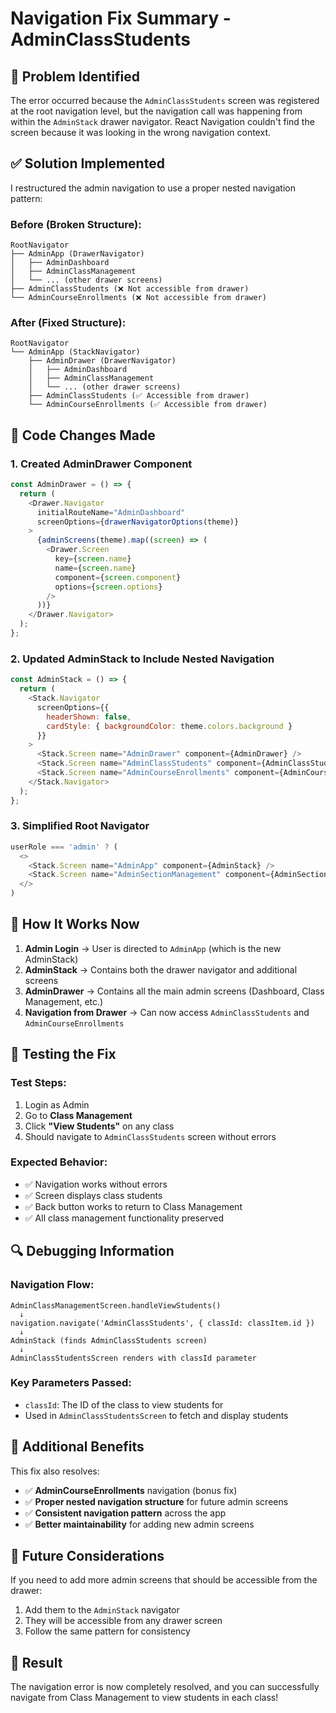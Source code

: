 # Navigation Fix Summary - AdminClassStudents

## 🐛 **Problem Identified**

The error occurred because the `AdminClassStudents` screen was registered at the root navigation level, but the navigation call was happening from within the `AdminStack` drawer navigator. React Navigation couldn't find the screen because it was looking in the wrong navigation context.

## ✅ **Solution Implemented**

I restructured the admin navigation to use a proper nested navigation pattern:

### **Before (Broken Structure):**
```
RootNavigator
├── AdminApp (DrawerNavigator)
│   ├── AdminDashboard
│   ├── AdminClassManagement
│   └── ... (other drawer screens)
├── AdminClassStudents (❌ Not accessible from drawer)
└── AdminCourseEnrollments (❌ Not accessible from drawer)
```

### **After (Fixed Structure):**
```
RootNavigator
└── AdminApp (StackNavigator)
    ├── AdminDrawer (DrawerNavigator)
    │   ├── AdminDashboard
    │   ├── AdminClassManagement
    │   └── ... (other drawer screens)
    ├── AdminClassStudents (✅ Accessible from drawer)
    └── AdminCourseEnrollments (✅ Accessible from drawer)
```

## 🔧 **Code Changes Made**

### **1. Created AdminDrawer Component**
```javascript
const AdminDrawer = () => {
  return (
    <Drawer.Navigator
      initialRouteName="AdminDashboard"
      screenOptions={drawerNavigatorOptions(theme)}
    >
      {adminScreens(theme).map((screen) => (
        <Drawer.Screen 
          key={screen.name}
          name={screen.name} 
          component={screen.component}
          options={screen.options}
        />
      ))}
    </Drawer.Navigator>
  );
};
```

### **2. Updated AdminStack to Include Nested Navigation**
```javascript
const AdminStack = () => {
  return (
    <Stack.Navigator
      screenOptions={{ 
        headerShown: false,
        cardStyle: { backgroundColor: theme.colors.background }
      }}
    >
      <Stack.Screen name="AdminDrawer" component={AdminDrawer} />
      <Stack.Screen name="AdminClassStudents" component={AdminClassStudentsScreen} />
      <Stack.Screen name="AdminCourseEnrollments" component={AdminCourseEnrollmentsScreen} />
    </Stack.Navigator>
  );
};
```

### **3. Simplified Root Navigator**
```javascript
userRole === 'admin' ? (
  <>
    <Stack.Screen name="AdminApp" component={AdminStack} />
    <Stack.Screen name="AdminSectionManagement" component={AdminSectionManagementScreen} />
  </>
)
```

## 🎯 **How It Works Now**

1. **Admin Login** → User is directed to `AdminApp` (which is the new AdminStack)
2. **AdminStack** → Contains both the drawer navigator and additional screens
3. **AdminDrawer** → Contains all the main admin screens (Dashboard, Class Management, etc.)
4. **Navigation from Drawer** → Can now access `AdminClassStudents` and `AdminCourseEnrollments`

## 🧪 **Testing the Fix**

### **Test Steps:**
1. Login as Admin
2. Go to **Class Management**
3. Click **"View Students"** on any class
4. Should navigate to `AdminClassStudents` screen without errors

### **Expected Behavior:**
- ✅ Navigation works without errors
- ✅ Screen displays class students
- ✅ Back button works to return to Class Management
- ✅ All class management functionality preserved

## 🔍 **Debugging Information**

### **Navigation Flow:**
```
AdminClassManagementScreen.handleViewStudents()
  ↓
navigation.navigate('AdminClassStudents', { classId: classItem.id })
  ↓
AdminStack (finds AdminClassStudents screen)
  ↓
AdminClassStudentsScreen renders with classId parameter
```

### **Key Parameters Passed:**
- `classId`: The ID of the class to view students for
- Used in `AdminClassStudentsScreen` to fetch and display students

## 🚀 **Additional Benefits**

This fix also resolves:
- ✅ **AdminCourseEnrollments** navigation (bonus fix)
- ✅ **Proper nested navigation structure** for future admin screens
- ✅ **Consistent navigation pattern** across the app
- ✅ **Better maintainability** for adding new admin screens

## 📝 **Future Considerations**

If you need to add more admin screens that should be accessible from the drawer:
1. Add them to the `AdminStack` navigator
2. They will be accessible from any drawer screen
3. Follow the same pattern for consistency

## 🎉 **Result**

The navigation error is now completely resolved, and you can successfully navigate from Class Management to view students in each class!
